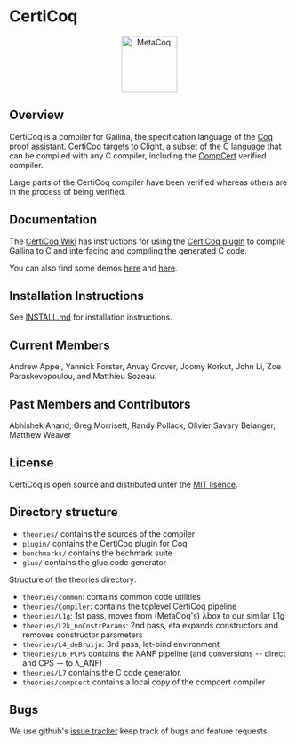 # CertiCoq

<p align="center">
<img src="https://zoep.github.io/certicoq.png" alt="MetaCoq" width="100px"/>
</p>

## Overview

CertiCoq is a compiler for Gallina, the specification language of the [Coq proof assistant](https://coq.inria.fr/refman/index.html). CertiCoq targets to Clight, a subset of the C language that can be compiled with any C compiler, including the [CompCert](http://compcert.org) verified compiler.

Large parts of the CertiCoq compiler have been verified whereas others are in the process of being verified.

## Documentation

The [CertiCoq Wiki](https://github.com/PrincetonUniversity/certicoq/wiki) has instructions for using the [CertiCoq plugin](https://github.com/PrincetonUniversity/certicoq/wiki/The-CertiCoq-plugin) to compile Gallina to C and interfacing and compiling the generated C code.

You can also find some demos [here](https://github.com/PrincetonUniversity/certicoq/blob/master/benchmarks/tests.v) and [here](https://github.com/PrincetonUniversity/certicoq/blob/master/benchmarks/axioms/tests.v).

## Installation Instructions

See [INSTALL.md](INSTALL.md)  for installation instructions.

## Current Members

Andrew Appel, Yannick Forster, Anvay Grover, Joomy Korkut, John Li, Zoe Paraskevopoulou, and Matthieu Sozeau.

## Past Members and Contributors

Abhishek Anand, Greg Morrisett, Randy Pollack, Olivier Savary Belanger, Matthew Weaver

## License 

CertiCoq is open source and distributed unter the [MIT lisence](LICENSE.md).

## Directory structure

* `theories/` contains the sources of the compiler
* `plugin/` contains the CertiCoq plugin for Coq 
* `benchmarks/` contains the bechmark suite
* `glue/` contains the glue code generator

Structure of the theories directory:

* `theories/common`: contains common code utilities 
* `theories/Compiler`: contains the toplevel CertiCoq pipeline 
* `theories/L1g`: 1st pass, moves from (MetaCoq's) λbox to our similar L1g
* `theories/L2k_noCnstrParams`: 2nd pass, eta expands constructors and removes constructor parameters 
* `theories/L4_deBruijn`: 3rd pass, let-bind environment
* `theories/L6_PCPS` contains the λANF pipeline (and conversions -- direct and CPS -- to λ_ANF)
* `theories/L7` contains the C code generator.
* `theories/compcert` contains a local copy of the compcert compiler



## Bugs 

We use github's [issue tracker](https://github.com/PrincetonUniversity/certicoq/issues) keep track of bugs and feature requests.
